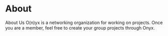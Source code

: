 # About
About Us
O(n)yx is a networking organization for working on projects. Once you are a member, feel free to create your group projects through Onyx. 
